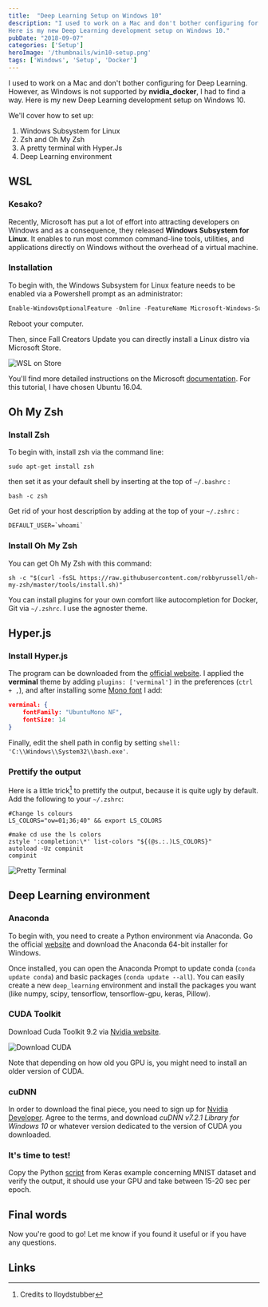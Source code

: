 ```yaml
---
title:  "Deep Learning Setup on Windows 10"
description: "I used to work on a Mac and don't bother configuring for Deep Learning. However, as Windows is not supported by nvidia_docker, I had to find a way.
Here is my new Deep Learning development setup on Windows 10."
pubDate: "2018-09-07"
categories: ['Setup']
heroImage: '/thumbnails/win10-setup.png'
tags: ['Windows', 'Setup', 'Docker']
---
```


I used to work on a Mac and don't bother configuring for Deep Learning. However, as Windows is not supported by **nvidia_docker**, I had to find a way.
Here is my new Deep Learning development setup on Windows 10.

We'll cover how to set up:

1. Windows Subsystem for Linux
2. Zsh and Oh My Zsh
3. A pretty terminal with Hyper.Js
4. Deep Learning environment

## WSL

### Kesako?

Recently, Microsoft has put a lot of effort into attracting developers on Windows and as a consequence, they released **Windows Subsystem for Linux**. It enables to run most common command-line tools, utilities, and applications directly on Windows without the overhead of a virtual machine.

### Installation

To begin with, the Windows Subsystem for Linux feature needs to be enabled via a Powershell prompt as an administrator:

```powershell
Enable-WindowsOptionalFeature -Online -FeatureName Microsoft-Windows-Subsystem-Linux
```

Reboot your computer.

Then, since Fall Creators Update you can directly install a Linux distro via Microsoft Store.

![WSL on Store](/blog-images/win10-setup/wsl.png 'WSL on Store')

You'll find more detailed instructions on the Microsoft [documentation](https://docs.microsoft.com/fr-fr/windows/wsl/install-win10). For this tutorial, I have chosen Ubuntu 16.04.

## Oh My Zsh

### Install Zsh

To begin with, install zsh via the command line:

```shell
sudo apt-get install zsh
```

then set it as your default shell by inserting at the top of `~/.bashrc` :

```shell
bash -c zsh
```

Get rid of your host description by adding at the top of your `~/.zshrc` :

```shell
DEFAULT_USER=`whoami`
```

### Install Oh My Zsh

You can get Oh My Zsh with this command:

```shell
sh -c "$(curl -fsSL https://raw.githubusercontent.com/robbyrussell/oh-my-zsh/master/tools/install.sh)"
```

You can install plugins for your own comfort like autocompletion for Docker, Git via `~/.zshrc`. I use the agnoster theme.

## Hyper.js

### Install Hyper.js

The program can be downloaded from the [official website](https://hyper.is/).
I applied the **verminal** theme by adding `plugins: ['verminal']` in the preferences (`ctrl + ,`),
and after installing some [Mono font](https://fonts.google.com/specimen/Ubuntu+Mono) I add:

```json
verminal: {
    fontFamily: "UbuntuMono NF",
    fontSize: 14
}
```

Finally, edit the shell path in config by setting `shell: 'C:\\Windows\\System32\\bash.exe'`.

### Prettify the output

Here is a little trick[^1] to prettify the output, because it is quite ugly by default.
Add the following to your `~/.zshrc`:

```shell
#Change ls colours
LS_COLORS="ow=01;36;40" && export LS_COLORS

#make cd use the ls colors
zstyle ':completion:\*' list-colors "${(@s.:.)LS_COLORS}"
autoload -Uz compinit
compinit
```

![Pretty Terminal](/blog-images/win10-setup/terminal.png 'Pretty Terminal')

## Deep Learning environment

### Anaconda

To begin with, you need to create a Python environment via Anaconda.
Go the official [website](<(https://www.anaconda.com/download/)>) and download the Anaconda 64-bit installer for Windows.

Once installed, you can open the Anaconda Prompt to update conda (`conda update conda`) and basic packages (`conda update --all`). You can easily create a new `deep_learning` environment and install the packages you want (like numpy, scipy, tensorflow, tensorflow-gpu, keras, Pillow).

### CUDA Toolkit

Download Cuda Toolkit 9.2 via [Nvidia website](https://developer.nvidia.com/cuda-toolkit).

![Download CUDA](/blog-images/win10-setup/cuda.png 'Download CUDA')

Note that depending on how old you GPU is, you might need to install an older version of CUDA.

### cuDNN

In order to download the final piece, you need to sign up for [Nvidia Developer](https://developer.nvidia.com/rdp/cudnn-download). Agree to the terms, and download _cuDNN v7.2.1 Library for Windows 10_ or whatever version dedicated to the version of CUDA you downloaded.

### It's time to test!

Copy the Python [script](https://github.com/keras-team/keras/blob/master/examples/mnist_cnn.py) from Keras example concerning MNIST dataset and verify the output, it should use your GPU and take between 15-20 sec per epoch.

## Final words

Now you're good to go!
Let me know if you found it useful or if you have any questions.

## Links

[^1]: Credits to lloydstubber
